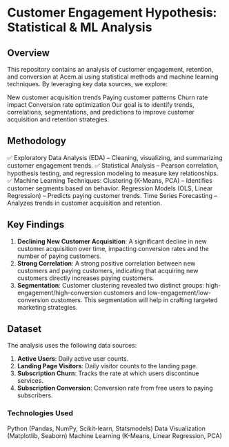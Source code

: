 # Customer Engagement Hypothesis: Statistical & ML Analysis
## Overview
This repository contains an analysis of customer engagement, retention, and conversion at Acem.ai using statistical methods and machine learning techniques. By leveraging key data sources, we explore:

New customer acquisition trends
Paying customer patterns
Churn rate impact
Conversion rate optimization
Our goal is to identify trends, correlations, segmentations, and predictions to improve customer acquisition and retention strategies.

## Methodology
✅ Exploratory Data Analysis (EDA) – Cleaning, visualizing, and summarizing customer engagement trends.
✅ Statistical Analysis – Pearson correlation, hypothesis testing, and regression modeling to measure key relationships.
✅ Machine Learning Techniques:
    Clustering (K-Means, PCA) – Identifies customer segments based on behavior.
    Regression Models (OLS, Linear Regression) – Predicts paying customer trends.
    Time Series Forecasting – Analyzes trends in customer acquisition and retention.

## Key Findings
1. **Declining New Customer Acquisition**: A significant decline in new customer acquisition over time, impacting conversion rates and the number of paying customers.
2. **Strong Correlation**: A strong positive correlation between new customers and paying customers, indicating that acquiring new customers directly increases paying customers.
3. **Segmentation**: Customer clustering revealed two distinct groups: high-engagement/high-conversion customers and low-engagement/low-conversion customers. This segmentation will help in crafting targeted marketing strategies.

## Dataset
The analysis uses the following data sources:
1. **Active Users**: Daily active user counts.
2. **Landing Page Visitors**: Daily visitor counts to the landing page.
3. **Subscription Churn**: Tracks the rate at which users discontinue services.
4. **Subscription Conversion**: Conversion rate from free users to paying subscribers.

### Technologies Used
Python (Pandas, NumPy, Scikit-learn, Statsmodels)
Data Visualization (Matplotlib, Seaborn)
Machine Learning (K-Means, Linear Regression, PCA)
